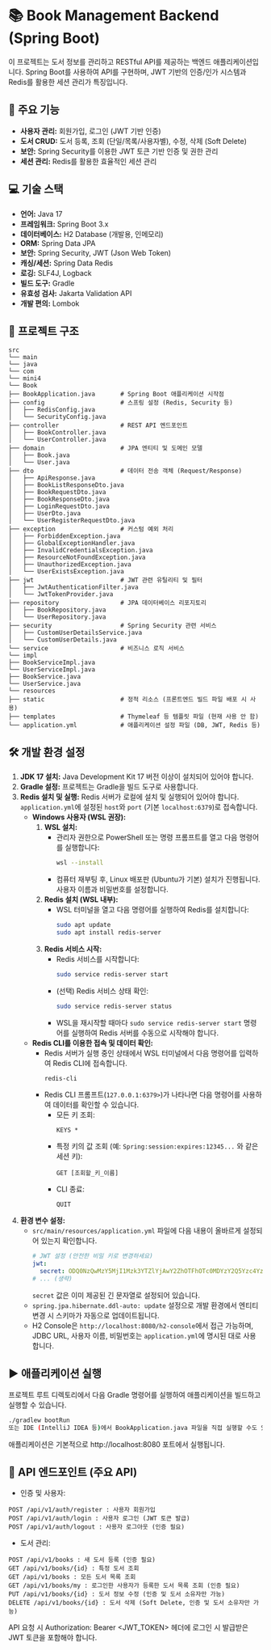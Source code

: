 # 📚 Book Management Backend (Spring Boot)

이 프로젝트는 도서 정보를 관리하고 RESTful API를 제공하는 백엔드 애플리케이션입니다. Spring Boot를 사용하여 API를 구현하며, JWT 기반의 인증/인가 시스템과 Redis를 활용한 세션 관리가 특징입니다.

## 🚀 주요 기능

* **사용자 관리:** 회원가입, 로그인 (JWT 기반 인증)
* **도서 CRUD:** 도서 등록, 조회 (단일/목록/사용자별), 수정, 삭제 (Soft Delete)
* **보안:** Spring Security를 이용한 JWT 토큰 기반 인증 및 권한 관리
* **세션 관리:** Redis를 활용한 효율적인 세션 관리

## 💻 기술 스택

* **언어:** Java 17
* **프레임워크:** Spring Boot 3.x
* **데이터베이스:** H2 Database (개발용, 인메모리)
* **ORM:** Spring Data JPA
* **보안:** Spring Security, JWT (Json Web Token)
* **캐싱/세션:** Spring Data Redis
* **로깅:** SLF4J, Logback
* **빌드 도구:** Gradle
* **유효성 검사:** Jakarta Validation API
* **개발 편의:** Lombok

## 📁 프로젝트 구조
```
src
└── main
└── java
└── com
└── mini4
└── Book
├── BookApplication.java       # Spring Boot 애플리케이션 시작점
├── config                     # 스프링 설정 (Redis, Security 등)
│   ├── RedisConfig.java
│   └── SecurityConfig.java
├── controller                 # REST API 엔드포인트
│   ├── BookController.java
│   └── UserController.java
├── domain                     # JPA 엔티티 및 도메인 모델
│   ├── Book.java
│   └── User.java
├── dto                        # 데이터 전송 객체 (Request/Response)
│   ├── ApiResponse.java
│   ├── BookListResponseDto.java
│   ├── BookRequestDto.java
│   ├── BookResponseDto.java
│   ├── LoginRequestDto.java
│   ├── UserDto.java
│   └── UserRegisterRequestDto.java
├── exception                  # 커스텀 예외 처리
│   ├── ForbiddenException.java
│   ├── GlobalExceptionHandler.java
│   ├── InvalidCredentialsException.java
│   ├── ResourceNotFoundException.java
│   ├── UnauthorizedException.java
│   └── UserExistsException.java
├── jwt                        # JWT 관련 유틸리티 및 필터
│   ├── JwtAuthenticationFilter.java
│   └── JwtTokenProvider.java
├── repository                 # JPA 데이터베이스 리포지토리
│   ├── BookRepository.java
│   └── UserRepository.java
├── security                   # Spring Security 관련 서비스
│   ├── CustomUserDetailsService.java
│   └── CustomUserDetails.java
└── service                    # 비즈니스 로직 서비스
└── impl
├── BookServiceImpl.java
└── UserServiceImpl.java
├── BookService.java
└── UserService.java
└── resources
├── static                     # 정적 리소스 (프론트엔드 빌드 파일 배포 시 사용)
├── templates                  # Thymeleaf 등 템플릿 파일 (현재 사용 안 함)
└── application.yml            # 애플리케이션 설정 파일 (DB, JWT, Redis 등)
```

## 🛠️ 개발 환경 설정

1.  **JDK 17 설치:** Java Development Kit 17 버전 이상이 설치되어 있어야 합니다.
2.  **Gradle 설정:** 프로젝트는 Gradle을 빌드 도구로 사용합니다.
3.  **Redis 설치 및 실행:** Redis 서버가 로컬에 설치 및 실행되어 있어야 합니다. `application.yml`에 설정된 `host`와 `port` (기본 `localhost:6379`)로 접속합니다.
    * **Windows 사용자 (WSL 권장):**
        1.  **WSL 설치:**
            * 관리자 권한으로 PowerShell 또는 명령 프롬프트를 열고 다음 명령어를 실행합니다:
                ```bash
                wsl --install
                ```
            * 컴퓨터 재부팅 후, Linux 배포판 (Ubuntu가 기본) 설치가 진행됩니다. 사용자 이름과 비밀번호를 설정합니다.
        2.  **Redis 설치 (WSL 내부):**
            * WSL 터미널을 열고 다음 명령어를 실행하여 Redis를 설치합니다:
                ```bash
                sudo apt update
                sudo apt install redis-server
                ```
        3.  **Redis 서비스 시작:**
            * Redis 서비스를 시작합니다:
                ```bash
                sudo service redis-server start
                ```
            * (선택) Redis 서비스 상태 확인:
                ```bash
                sudo service redis-server status
                ```
            * WSL을 재시작할 때마다 `sudo service redis-server start` 명령어를 실행하여 Redis 서버를 수동으로 시작해야 합니다.
    * **Redis CLI를 이용한 접속 및 데이터 확인:**
        * Redis 서버가 실행 중인 상태에서 WSL 터미널에서 다음 명령어를 입력하여 Redis CLI에 접속합니다.
            ```bash
            redis-cli
            ```
        * Redis CLI 프롬프트(`127.0.0.1:6379>`)가 나타나면 다음 명령어를 사용하여 데이터를 확인할 수 있습니다.
            * 모든 키 조회:
                ```redis
                KEYS *
                ```
            * 특정 키의 값 조회 (예: `Spring:session:expires:12345...` 와 같은 세션 키):
                ```redis
                GET [조회할_키_이름]
                ```
            * CLI 종료:
                ```redis
                QUIT
                ```
4.  **환경 변수 설정:**
    * `src/main/resources/application.yml` 파일에 다음 내용이 올바르게 설정되어 있는지 확인합니다.
        ```yaml
        # JWT 설정 (안전한 비밀 키로 변경하세요)
        jwt:
          secret: ODQ0NzQwMzY5MjI1Mzk3YTZlYjAwY2ZhOTFhOTc0MDYzY2Q5Yzc4YzlmNjI1YjAwMDFlMjFlNzY0MmY5YTM2Mg== # 제공된 시크릿 키
        # ... (생략)
        ```
        `secret` 값은 이미 제공된 긴 문자열로 설정되어 있습니다.
    * `spring.jpa.hibernate.ddl-auto: update` 설정으로 개발 환경에서 엔티티 변경 시 스키마가 자동으로 업데이트됩니다.
    * H2 Console은 `http://localhost:8080/h2-console`에서 접근 가능하며, JDBC URL, 사용자 이름, 비밀번호는 `application.yml`에 명시된 대로 사용합니다.

## ▶️ 애플리케이션 실행

프로젝트 루트 디렉토리에서 다음 Gradle 명령어를 실행하여 애플리케이션을 빌드하고 실행할 수 있습니다.

```bash
./gradlew bootRun
또는 IDE (IntelliJ IDEA 등)에서 BookApplication.java 파일을 직접 실행할 수도 있습니다.
```

애플리케이션은 기본적으로 http://localhost:8080 포트에서 실행됩니다.

## 🔑 API 엔드포인트 (주요 API)
* 인증 및 사용자:
```
POST /api/v1/auth/register : 사용자 회원가입
POST /api/v1/auth/login : 사용자 로그인 (JWT 토큰 발급)
POST /api/v1/auth/logout : 사용자 로그아웃 (인증 필요)
```
* 도서 관리:
```
POST /api/v1/books : 새 도서 등록 (인증 필요)
GET /api/v1/books/{id} : 특정 도서 조회
GET /api/v1/books : 모든 도서 목록 조회
GET /api/v1/books/my : 로그인한 사용자가 등록한 도서 목록 조회 (인증 필요)
PUT /api/v1/books/{id} : 도서 정보 수정 (인증 및 도서 소유자만 가능)
DELETE /api/v1/books/{id} : 도서 삭제 (Soft Delete, 인증 및 도서 소유자만 가능)
```
API 요청 시 Authorization: Bearer <JWT_TOKEN> 헤더에 로그인 시 발급받은 JWT 토큰을 포함해야 합니다.